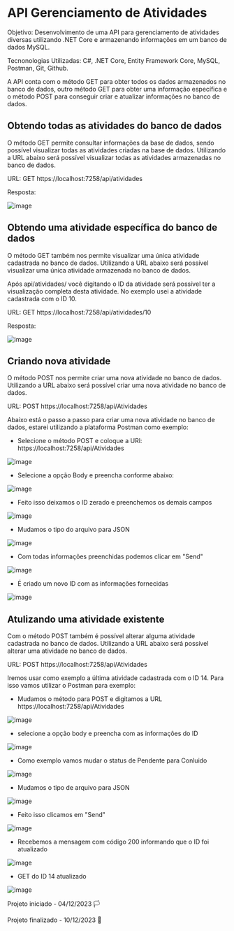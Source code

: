 # API Gerenciamento de Atividades

Objetivo: Desenvolvimento de uma API para gerenciamento de atividades diversas utilizando .NET Core e armazenando informações em um banco de dados MySQL.

Tecnonologias Utilizadas: C#, .NET Core, Entity Framework Core, MySQL, Postman, Git, Github.

A API conta com o método GET para obter todos os dados armazenados no banco de dados, outro método GET para obter uma informação específica e o método POST para conseguir criar e atualizar informações no banco de dados. 

## Obtendo todas as atividades do banco de dados

O método GET permite consultar informações da base de dados, sendo possível visualizar todas as atividades criadas na base de dados.
Utilizando a URL abaixo será possível visualizar todas as atividades armazenadas no banco de dados.

URL: GET https://localhost:7258/api/atividades

Resposta:

![image](https://github.com/felsantoss/API_Gerenciamento_Atividades/assets/92893574/d8228309-7f34-4139-8603-1fd45af0412b)

## Obtendo uma atividade específica do banco de dados

O método GET também nos permite visualizar uma única atividade cadastrada no banco de dados.
Utilizando a URL abaixo será possível visualizar uma única atividade armazenada no banco de dados.

Após api/atividades/ você digitando o ID da atividade será possível ter a visualização completa desta atividade. No exemplo usei a atividade cadastrada com o ID 10. 

URL: GET https://localhost:7258/api/atividades/10

Resposta:

![image](https://github.com/felsantoss/API_Gerenciamento_Atividades/assets/92893574/57289333-d8f9-4ba1-a99d-085fd8f44ff5)

## Criando nova atividade

O método POST nos permite criar uma nova atividade no banco de dados. 
Utilizando a URL abaixo será possível criar uma nova atividade no banco de dados.

URL: POST https://localhost:7258/api/Atividades

Abaixo está o passo a passo para criar uma nova atividade no banco de dados, estarei utilizando a plataforma Postman como exemplo: 

- Selecione o método POST e coloque a URl: https://localhost:7258/api/Atividades

![image](https://github.com/felsantoss/API_Gerenciamento_Atividades/assets/92893574/b5e66319-a450-47db-8b8c-b565b2cf6ab1)

- Selecione a opção Body e preencha conforme abaixo:

![image](https://github.com/felsantoss/API_Gerenciamento_Atividades/assets/92893574/df7d256f-1aac-4beb-9a6f-803af7d74234)

- Feito isso deixamos o ID zerado e preenchemos os demais campos

![image](https://github.com/felsantoss/API_Gerenciamento_Atividades/assets/92893574/74e84dae-9f0c-4755-872b-3f0dc268a9e9)

- Mudamos o tipo do arquivo para JSON

![image](https://github.com/felsantoss/API_Gerenciamento_Atividades/assets/92893574/643d0f5a-ba3e-4786-b161-332f0397c099)

- Com todas informações preenchidas podemos clicar em "Send"

![image](https://github.com/felsantoss/API_Gerenciamento_Atividades/assets/92893574/68386c9b-2950-40b8-bee3-e83025508057)

- É criado um novo ID com as informações fornecidas

![image](https://github.com/felsantoss/API_Gerenciamento_Atividades/assets/92893574/f7e5c6fb-39e1-4979-9158-5d96d7d8a1f9)

## Atulizando uma atividade existente 

Com o método POST também é possível alterar alguma atividade cadastrada no banco de dados. 
Utilizando a URL abaixo será possível alterar uma atividade no banco de dados.

URL: POST https://localhost:7258/api/Atividades

Iremos usar como exemplo a última atividade cadastrada com o ID 14. Para isso vamos utilizar o Postman para exemplo: 

- Mudamos o método para POST e digitamos a URL https://localhost:7258/api/Atividades

![image](https://github.com/felsantoss/API_Gerenciamento_Atividades/assets/92893574/c8cc3a89-3f65-4c9e-9eb9-58e87bf89f96)

- selecione a opção body e preencha com as informações do ID

![image](https://github.com/felsantoss/API_Gerenciamento_Atividades/assets/92893574/54b3952b-966c-4514-a676-3ad1b298de23)

- Como exemplo vamos mudar o status de Pendente para Conluido

![image](https://github.com/felsantoss/API_Gerenciamento_Atividades/assets/92893574/20a4ac42-bbcd-4b23-b886-2a8e48738fbc)

- Mudamos o tipo de arquivo para JSON

![image](https://github.com/felsantoss/API_Gerenciamento_Atividades/assets/92893574/e1438111-57c8-40ff-be87-3bb3909678c3)

- Feito isso clicamos em "Send"

![image](https://github.com/felsantoss/API_Gerenciamento_Atividades/assets/92893574/a83875ce-9178-4ff2-9d5b-1259ce86e85d)

- Recebemos a mensagem com código 200 informando que o ID foi atualizado

![image](https://github.com/felsantoss/API_Gerenciamento_Atividades/assets/92893574/17147bee-763c-4ebb-aab9-e23515f4dc75)

- GET do ID 14 atualizado

![image](https://github.com/felsantoss/API_Gerenciamento_Atividades/assets/92893574/c924bf6e-9ead-47a8-b13c-8fbd0d840b2b)

Projeto iniciado - 04/12/2023 🏳

Projeto finalizado - 10/12/2023 🏁
